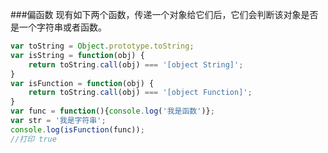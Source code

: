 ###偏函数
现有如下两个函数，传递一个对象给它们后，它们会判断该对象是否是一个字符串或者函数。
```javascript
var toString = Object.prototype.toString;
var isString = function(obj) {
    return toString.call(obj) === '[object String]';
}
var isFunction = function(obj) {
    return toString.call(obj) === '[object Function]';
}
var func = function(){console.log('我是函数')};
var str = '我是字符串';
console.log(isFunction(func));
//打印 true
```